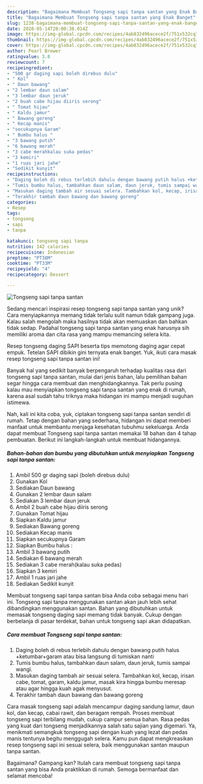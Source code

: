 ```yaml
---
description: "Bagaimana Membuat Tongseng sapi tanpa santan yang Enak Banget"
title: "Bagaimana Membuat Tongseng sapi tanpa santan yang Enak Banget"
slug: 1238-bagaimana-membuat-tongseng-sapi-tanpa-santan-yang-enak-banget
date: 2020-05-14T20:00:38.014Z
image: https://img-global.cpcdn.com/recipes/4ab832496acece2f/751x532cq70/tongseng-sapi-tanpa-santan-foto-resep-utama.jpg
thumbnail: https://img-global.cpcdn.com/recipes/4ab832496acece2f/751x532cq70/tongseng-sapi-tanpa-santan-foto-resep-utama.jpg
cover: https://img-global.cpcdn.com/recipes/4ab832496acece2f/751x532cq70/tongseng-sapi-tanpa-santan-foto-resep-utama.jpg
author: Pearl Brewer
ratingvalue: 3.8
reviewcount: 7
recipeingredient:
- "500 gr daging sapi boleh direbus dulu"
- " Kol"
- " Daun bawang"
- "2 lembar daun salam"
- "3 lembar daun jeruk"
- "2 buah cabe hijau diiris serong"
- " Tomat hijau"
- " Kaldu jamur"
- " Bawang goreng"
- " Kecap manis"
- "secukupnya Garam"
- " Bumbu halus "
- "3 bawang putih"
- "6 bawang merah"
- "3 cabe merahkalau suka pedas"
- "3 kemiri"
- "1 ruas jari jahe"
- "Sedikit kunyit"
recipeinstructions:
- "Daging boleh di rebus terlebih dahulu dengan bawang putih halus +ketumbar+garam atau bisa langsung di tumiskan nanti"
- "Tumis bumbu halus, tambahkan daun salam, daun jeruk, tumis sampai wangi."
- "Masukan daging tambah air sesuai selera. Tambahkan kol, kecap, irisan cabe, tomat, garam, kaldu jamur, masak kira hingga bumbu meresap atau agar hingga kuah agak menyusut."
- "Terakhir tambah daun bawang dan bawang goreng"
categories:
- Resep
tags:
- tongseng
- sapi
- tanpa

katakunci: tongseng sapi tanpa 
nutrition: 142 calories
recipecuisine: Indonesian
preptime: "PT38M"
cooktime: "PT33M"
recipeyield: "4"
recipecategory: Dessert

---
```



![Tongseng sapi tanpa santan](https://img-global.cpcdn.com/recipes/4ab832496acece2f/751x532cq70/tongseng-sapi-tanpa-santan-foto-resep-utama.jpg)

Sedang mencari inspirasi resep tongseng sapi tanpa santan yang unik? Cara menyiapkannya memang tidak terlalu sulit namun tidak gampang juga. Kalau salah mengolah maka hasilnya tidak akan memuaskan dan bahkan tidak sedap. Padahal tongseng sapi tanpa santan yang enak harusnya sih memiliki aroma dan cita rasa yang mampu memancing selera kita.

Resep tongseng daging SAPI beserta tips memotong daging agar cepat empuk. Tetelan SAPI dibikin gini ternyata enak banget. Yuk, ikuti cara masak resep tongseng sapi tanpa santan ini!

Banyak hal yang sedikit banyak berpengaruh terhadap kualitas rasa dari tongseng sapi tanpa santan, mulai dari jenis bahan, lalu pemilihan bahan segar hingga cara membuat dan menghidangkannya. Tak perlu pusing kalau mau menyiapkan tongseng sapi tanpa santan yang enak di rumah, karena asal sudah tahu triknya maka hidangan ini mampu menjadi suguhan istimewa.


Nah, kali ini kita coba, yuk, ciptakan tongseng sapi tanpa santan sendiri di rumah. Tetap dengan bahan yang sederhana, hidangan ini dapat memberi manfaat untuk membantu menjaga kesehatan tubuhmu sekeluarga. Anda dapat membuat Tongseng sapi tanpa santan memakai 18 bahan dan 4 tahap pembuatan. Berikut ini langkah-langkah untuk membuat hidangannya.

<!--inarticleads1-->

##### Bahan-bahan dan bumbu yang dibutuhkan untuk menyiapkan Tongseng sapi tanpa santan:

1. Ambil 500 gr daging sapi (boleh direbus dulu)
1. Gunakan  Kol
1. Sediakan  Daun bawang
1. Gunakan 2 lembar daun salam
1. Sediakan 3 lembar daun jeruk
1. Ambil 2 buah cabe hijau diiris serong
1. Gunakan  Tomat hijau
1. Siapkan  Kaldu jamur
1. Sediakan  Bawang goreng
1. Sediakan  Kecap manis
1. Siapkan secukupnya Garam
1. Siapkan  Bumbu halus :
1. Ambil 3 bawang putih
1. Sediakan 6 bawang merah
1. Sediakan 3 cabe merah(kalau suka pedas)
1. Siapkan 3 kemiri
1. Ambil 1 ruas jari jahe
1. Sediakan Sedikit kunyit


Membuat tongseng sapi tanpa santan bisa Anda coba sebagai menu hari ini. Tongseng sapi tanpa menggunakan santan akan jauh lebih sehat dibandingkan menggunakan santan. Bahan yang dibutuhkan untuk memasak tongseng daging sapi memang tidak banyak. Cukup dengan berbelanja di pasar terdekat, bahan untuk tongseng sapi akan didapatkan. 

<!--inarticleads2-->

##### Cara membuat Tongseng sapi tanpa santan:

1. Daging boleh di rebus terlebih dahulu dengan bawang putih halus +ketumbar+garam atau bisa langsung di tumiskan nanti
1. Tumis bumbu halus, tambahkan daun salam, daun jeruk, tumis sampai wangi.
1. Masukan daging tambah air sesuai selera. Tambahkan kol, kecap, irisan cabe, tomat, garam, kaldu jamur, masak kira hingga bumbu meresap atau agar hingga kuah agak menyusut.
1. Terakhir tambah daun bawang dan bawang goreng


Cara masak tongseng sapi adalah mencampur daging sandung lamur, daun kol, dan kecap, cabai rawit, dan beragam rempah. Proses membuat tongseng sapi terbilang mudah, cukup campur semua bahan. Rasa pedas yang kuat dari tongseng menjadikannya salah satu sajian yang digemari. Ya, menikmati semangkuk tongseng sapi dengan kuah yang lezat dan pedas manis tentunya begitu menggugah selera. Kamu pun dapat mengkreasikan resep tongseng sapi ini sesuai selera, baik menggunakan santan maupun tanpa santan. 

Bagaimana? Gampang kan? Itulah cara membuat tongseng sapi tanpa santan yang bisa Anda praktikkan di rumah. Semoga bermanfaat dan selamat mencoba!
